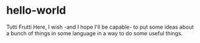 # hello-world
Tutti Frutti
Here, I wish -and I hope I'll be capable- to put some ideas about a bunch of things in some language in a way to do some useful things.
